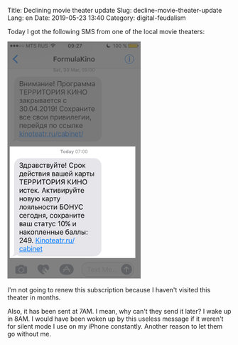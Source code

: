 Title: Declining movie theater update
Slug: decline-movie-theater-update
Lang: en
Date: 2019-05-23 13:40
Category: digital-feudalism

Today I got the following SMS from one of the local movie theaters:

![Formula kino SMS][sms]

I'm not going to renew this subscription because I haven't visited this theater in months.

Also, it has been sent at 7AM. I mean, why can't they send it later? I wake up in 8AM. I would have been woken up by this useless message if it weren't for silent mode I use on my iPhone constantly. Another reason to let them go without me.


[sms]: ../../img/2019-05-23_formula-kino-sms.png
